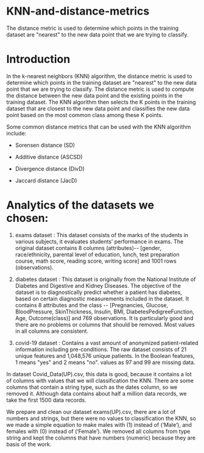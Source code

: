 # KNN-and-distance-metrics
The distance metric is used to determine which points in the training dataset are "nearest" to the new data point that we are trying to classify. 


# Introduction
In the k-nearest neighbors (KNN) algorithm, the distance metric is used to determine which points in the training dataset are "nearest" to the new data point that we are trying to classify. The distance metric is used to compute the distance between the new data point and the existing points in the training dataset. The KNN algorithm then selects the K points in the training dataset that are closest to the new data point and classifies the new data point based on the most common class among these K points.

Some common distance metrics that can be used with the KNN algorithm include:

-	Sorensen distance (SD)
  
-	Additive distance (ASCSD)
  
-	Divergence distance (DivD)
  
-	Jaccard distance (JacD)



# Analytics of the datasets we chosen: 
1.	exams dataset : This dataset consists of the marks of the students in various subjects, it evaluates students’ performance in exams.
The original dataset contains 8 columns (attributes)-- [gender, race/ethnicity, parental level of education, lunch, test preparation course, math score, reading score, writing score] and 1001 rows (observations).

2.	diabetes dataset :  This dataset is originally from the National Institute of Diabetes and Digestive and Kidney Diseases. The objective of the dataset is to diagnostically predict whether a patient has diabetes, based on certain diagnostic measurements included in the dataset.
It contains 8 attributes and the class -- [Pregnancies, Glucose, BloodPressure, SkinThickness, Insulin, BMI, DiabetesPedigreeFunction, Age, Outcome(class)] and 769 observations. It is particularly good and there are no problems or columns that should be removed. Most values in all columns are consistent.

3.	covid-19 dataset : Contains a vast amount of anonymized patient-related information including pre-conditions. The raw dataset consists of 21 unique features and 1,048,576 unique patients. In the Boolean features, 1 means "yes" and 2 means "no". values as 97 and 99 are missing data.

In dataset Covid_Data(UP).csv, this data is good, because it contains a     lot of columns with values that we will classification the KNN. There are some columns that contain a string type, such as the dates column, so we removed it. Although data contains about half a million data records, we take the first 1500 data records.

We prepare and clean our dataset exams(UP).csv, there are a lot of numbers and strings, but there were no values to classification the KNN, so we made a simple equation to make males with (1) instead of (‘Male’), and females with (0) instead of (‘Female’).
We removed all columns from type string and kept the columns that have numbers (numeric) because they are basis of the work.
